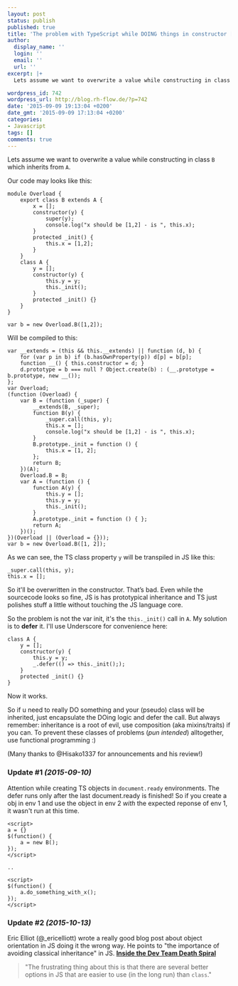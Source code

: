 ```yaml
---
layout: post
status: publish
published: true
title: 'The problem with TypeScript while DOING things in constructor [Update #2]'
author:
  display_name: ''
  login: ''
  email: ''
  url: ''
excerpt: |+
  Lets assume we want to overwrite a value while constructing in class `B` which inherits from `A`.

wordpress_id: 742
wordpress_url: http://blog.rh-flow.de/?p=742
date: '2015-09-09 19:13:04 +0200'
date_gmt: '2015-09-09 17:13:04 +0200'
categories:
- Javascript
tags: []
comments: true
---
```

Lets assume we want to overwrite a value while constructing in class `B` which inherits from `A`.

Our code may looks like this:

<!--more-->

```
module Overload {
    export class B extends A {
        x = [];
        constructor(y) {
            super(y);
            console.log("x should be [1,2] - is ", this.x);
        }
        protected _init() {
            this.x = [1,2];
        }
    }
    class A {
        y = [];
        constructor(y) {
            this.y = y;
            this._init();
        }
        protected _init() {}
    }
}

var b = new Overload.B([1,2]);
```    

Will be compiled to this:

```
var __extends = (this && this.__extends) || function (d, b) {
    for (var p in b) if (b.hasOwnProperty(p)) d[p] = b[p];
    function __() { this.constructor = d; }
    d.prototype = b === null ? Object.create(b) : (__.prototype = b.prototype, new __());
};
var Overload;
(function (Overload) {
    var B = (function (_super) {
        __extends(B, _super);
        function B(y) {
            _super.call(this, y);
            this.x = [];
            console.log("x should be [1,2] - is ", this.x);
        }
        B.prototype._init = function () {
            this.x = [1, 2];
        };
        return B;
    })(A);
    Overload.B = B;
    var A = (function () {
        function A(y) {
            this.y = [];
            this.y = y;
            this._init();
        }
        A.prototype._init = function () { };
        return A;
    })();
})(Overload || (Overload = {}));
var b = new Overload.B([1, 2]);
```

As we can see, the TS class property `y` will be transpiled in JS like this:

```
_super.call(this, y);
this.x = [];
```

So it'll be overwritten in the constructor. That’s bad. Even while the sourcecode looks so fine, JS is has prototypical inheritance and TS just polishes stuff a little without touching the JS language core.

So the problem is not the var init, it's the `this._init()` call in `A`. My solution is to **defer** it. I'll use Underscore for convenience here:

```
class A {
    y = [];
    constructor(y) {
        this.y = y;
        _.defer(() => this._init(););
    }
    protected _init() {}
}
```

Now it works.

So if u need to really DO something and your (pseudo) class will be inherited, just encapsulate the DOing logic and defer the call. But always remember: inheritance is a root of evil, use composition (aka mixins/traits) if you can. To prevent these classes of problems (*pun intended*) alltogether, use functional programming :)

(Many thanks to @Hisako1337 for announcements and his review!)

### **Update #1** *(2015-09-10)*

Attention while creating TS objects in `document.ready` environments. The defer runs only after the last document.ready is finished! So if you create a obj in env 1 and use the object in env 2 *with* the expected reponse of env 1, it wasn't run at this time.

```
<script>
a = {}
$(function() {
    a = new B();
});
</script>

..

<script>
$(function() {
    a.do_something_with_x();
});
</script>
```

### **Update #2** *(2015-10-13)*

Eric Elliot (@_ericelliott) wrote a really good blog post about object orientation in JS doing it the wrong way. He points to "the importance of avoiding classical inheritance" in JS. **[Inside the Dev Team Death Spiral][1]**

> "The frustrating thing about this is that there are several better options in JS that are easier to use (in the long run) than `class`."

 [1]: https://medium.com/javascript-scene/inside-the-dev-team-death-spiral-6a7ea255467b
